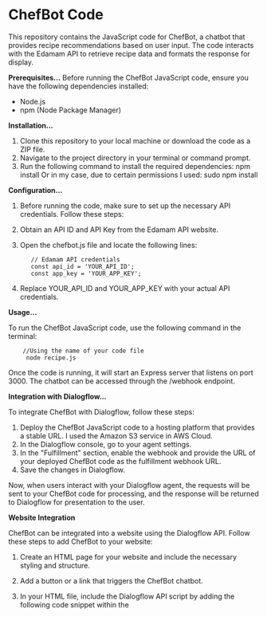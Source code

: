 # ChefBot Code
This repository contains the JavaScript code for ChefBot, a chatbot that provides recipe recommendations based on user input. The code interacts with the Edamam API to retrieve recipe data and formats the response for display.

**Prerequisites...**
Before running the ChefBot JavaScript code, ensure you have the following dependencies installed:
- Node.js
- npm (Node Package Manager)

**Installation...**
1. Clone this repository to your local machine or download the code as a ZIP file.
2. Navigate to the project directory in your terminal or command prompt.
3. Run the following command to install the required dependencies:
            npm install
Or in my case, due to certain permissions I used:
            sudo npm install
            
**Configuration...**
1. Before running the code, make sure to set up the necessary API credentials. Follow these steps:
2. Obtain an API ID and API Key from the Edamam API website.
3. Open the chefbot.js file and locate the following lines:

          // Edamam API credentials
          const api_id = 'YOUR_API_ID';
          const app_key = 'YOUR_APP_KEY';
4. Replace YOUR_API_ID and YOUR_APP_KEY with your actual API credentials.  

**Usage...**

To run the ChefBot JavaScript code, use the following command in the terminal:

        //Using the name of your code file
         node recipe.js
Once the code is running, it will start an Express server that listens on port 3000. The chatbot can be accessed through the /webhook endpoint.


**Integration with Dialogflow...**

To integrate ChefBot with Dialogflow, follow these steps:
1. Deploy the ChefBot JavaScript code to a hosting platform that provides a stable URL. I used the Amazon S3 service in AWS Cloud.
2. In the Dialogflow console, go to your agent settings.
3. In the "Fulfillment" section, enable the webhook and provide the URL of your deployed ChefBot code as the fulfillment webhook URL.
4. Save the changes in Dialogflow.

Now, when users interact with your Dialogflow agent, the requests will be sent to your ChefBot code for processing, and the response will be returned to Dialogflow for presentation to the user.

**Website Integration**

ChefBot can be integrated into a website using the Dialogflow API. Follow these steps to add ChefBot to your website:

1. Create an HTML page for your website and include the necessary styling and structure.
2. Add a button or a link that triggers the ChefBot chatbot.
3. In your HTML file, include the Dialogflow API script by adding the following code snippet within the <script> tag:

            <script>
                    function loadChatbot() {
                        var chatbotContainer = document.createElement('div');
                        chatbotContainer.className = 'chatbot-container';
                        var chatbotIframe = document.createElement('iframe');
                        chatbotIframe.className = 'chatbot-iframe';
                        chatbotIframe.src = 'https://console.dialogflow.com/api-client/demo/embedded/76322a98-4e88-437e-991f-d557a657b8b2?disableGoogleLogo=true&hideControls=true';
                        chatbotContainer.appendChild(chatbotIframe);
                        document.body.appendChild(chatbotContainer);
                    }
                </script>
    
 4. Finally, create a button or a link that calls the loadChatbot() function when clicked:

            <button onclick="loadChatbot()">Try ChefBot</button>

Now, when users click the "Try ChefBot" button on your website, the ChefBot chatbot will be loaded and displayed.

**About Page**
To create an "About" page for ChefBot, follow these steps:

1. Create a new HTML file named about.html.
2. Add the necessary styling and structure for the "About" page.
3. Include any relevant information about ChefBot, such as its features, purpose, and technology stack.
4. Customize the content of the page to suit your requirements.
5. Link to the "About" page from your main website or navigation menu.

**Contributing...**

Contributions to this project are welcome! If you find any issues or have ideas for improvements, please open an issue or submit a pull request.

Feel free to modify and customize the README file to include any additional information specific to your implementation of the ChefBot JavaScript code.


